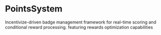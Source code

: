 # PointsSystem
Incentivize-driven badge management framework for real-time scoring and conditional reward processing. featuring rewards optimization capabilities
